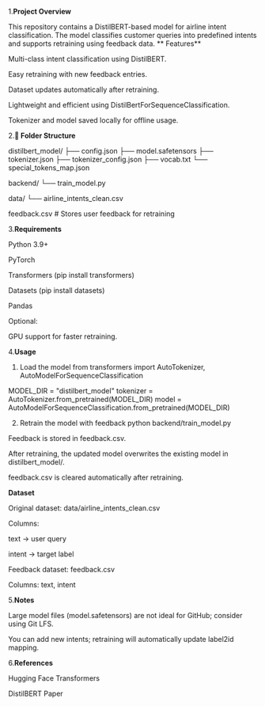 1.**Project Overview**

This repository contains a DistilBERT-based model for airline intent classification.
The model classifies customer queries into predefined intents and supports retraining using feedback data.
**
 Features**
 
Multi-class intent classification using DistilBERT.

Easy retraining with new feedback entries.

Dataset updates automatically after retraining.

Lightweight and efficient using DistilBertForSequenceClassification.

Tokenizer and model saved locally for offline usage.

2.**📂 Folder Structure**



distilbert_model/
 ├── config.json
 ├── model.safetensors
 ├── tokenizer.json
 ├── tokenizer_config.json
 ├── vocab.txt
 └── special_tokens_map.json

backend/
 └── train_model.py

data/
 └── airline_intents_clean.csv

feedback.csv  # Stores user feedback for retraining



3.**Requirements**

Python 3.9+

PyTorch

Transformers (pip install transformers)

Datasets (pip install datasets)

Pandas

Optional:

GPU support for faster retraining.

4.**Usage**

1. Load the model
from transformers import AutoTokenizer, AutoModelForSequenceClassification

MODEL_DIR = "distilbert_model"
tokenizer = AutoTokenizer.from_pretrained(MODEL_DIR)
model = AutoModelForSequenceClassification.from_pretrained(MODEL_DIR)

2. Retrain the model with feedback
python backend/train_model.py


Feedback is stored in feedback.csv.

After retraining, the updated model overwrites the existing model in distilbert_model/.

feedback.csv is cleared automatically after retraining.

**Dataset**

Original dataset: data/airline_intents_clean.csv

Columns:

text → user query

intent → target label

Feedback dataset: feedback.csv

Columns: text, intent

5.**Notes**

Large model files (model.safetensors) are not ideal for GitHub; consider using Git LFS.

You can add new intents; retraining will automatically update label2id mapping.

6.**References**

Hugging Face Transformers

DistilBERT Paper
